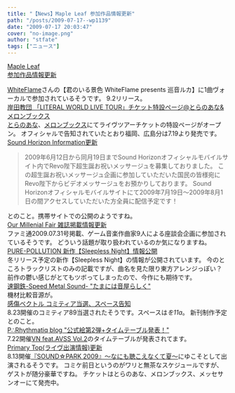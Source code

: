 ```yaml
---
title: "【News】Maple Leaf 参加作品情報更新"
path: "/posts/2009-07-17--wp1139"
date: "2009-07-17 20:03:47"
cover: "no-image.png"
author: "stfate"
tags: ["ニュース"]
---
```


<style type="text/css">
<!--
p {white-space: pre-wrap};
-->
</style>

<a  href="http://shimotsukin.com/" target="_blank">Maple Leaf 参加作品情報更新</a>
<div ><a href="http://whiteflame.jp/" target="_blank">WhiteFlame</a>さんの【君のいる景色 WhiteFlame presents 巡音ルカ】に1曲ヴォーカルで参加されているそうです。
9.2リリース。</div>
<a  href="http://k-kyoudan.s61.xrea.com/" target="_blank">岸田教団 「LITERAL WORLD LIVE TOUR」チケット特設ページ@とらのあな&メロンブックス</a>
<div ><a href="http://www.toranoana.jp/mailorder/cot/pagekit/0000/02/34/0000023455/index.html" target="_blank">とらのあな</a>、<a href="http://shop.melonbooks.co.jp/tsuhan/system/index.php?RATED=18&SPECIAL=sp_kishida_live&RTO=&DATE=&ITEM_ID=&MAKER_FULL=&ADD_CART=" target="_blank">メロンブックス</a>にてライヴツアーチケットの特設ページがオープン。
オフィシャルで告知されていたとおり福岡、広島分は7.19より発売です。</div>
<a  href="http://www.soundhorizon.com/information/index.html" target="_blank">Sound Horizon Information更新</a>
<div ><blockquote>2009年6月12日から同月19日までSound Horizonオフィシャルモバイルサイト内でRevo陛下超生誕お祝いメッサージュを募集しておりました。
この超生誕お祝いメッサージュ企画に参加していただいた国民の皆様宛にRevo陛下からビデオメッサージュをお預かりしております。
Sound Horizonオフィシャルモバイルサイトにて2009年7月19日～2009年8月1日の間アクセスしていただいた方全員に配信予定です！</blockquote>とのこと。携帯サイトでの公開のようですね。</div>
<a  href="http://www.procyon-studio.com/info/info.html" target="_blank">Our Millenial Fair 雑誌掲載情報更新</a>
<div >ファミ通2009.07.31号掲載、ゲーム音楽作曲家9人による座談会企画に参加されているそうです。
どういう話題が取り扱われているのか気になりますね。</div>
<a
 href="http://www.snv.jp/" target="_blank">PURE-POLLUTION 新作【Sleepless Night】情報公開</a>
<div >冬リリース予定の新作【Sleepless Night】の情報が公開されています。
今のところトラックリストのみの記載ですが、曲名を見た限り東方アレンジっぽい？
前作の鬱い感じがとてもツボってしまったので、今作にも期待です。</div>
<a  href="http://www.sm-sound.com/" target="_blank">速鋼鉄-Speed Metal Sound- "たまには音屋らしく"</a>
<div >機材比較音源が。</div>
<a  href="http://www.sen-vec.com/" target="_blank">感傷ベクトル コミティア当選、スペース告知</a>
<div >8.23開催のコミティア89当選されたそうです。スペースは<em>を11a</em>。
新刊制作予定とのこと。</div>
<a  href="http://prq.blog44.fc2.com/" target="_blank">P∴Rhythmatiq blog "公式絵第2弾+タイムテーブル発表！"</a>
<div >7.22開催<a href="http://vnavss.blog47.fc2.com/blog-entry-7.html" target="_blank">VN feat.AVSS Vol.2</a>のタイムテーブルが発表されてます。</div>
<a  href="http://primary-yuiko.com/" target="_blank">Primary Top(ライヴ出演情報)更新</a>
<div >8.13開催<a href="http://sound-park.net/" target="_blank">『SOUND☆PARK 2009』～なにも聴こえなくて夏～</a>にゆこそとして出演されるそうです。
コミケ前日というのがワリと無茶なスケジュールですが、ゲストが随分豪華ですね。
チケットはとらのあな、メロンブックス、メッセサンオーにて発売中。</div>
